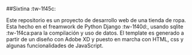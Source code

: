 ##Sixtina :tw-1f45c:

Este repositorio es un proyecto de desarrollo web de una tienda de ropa. Esta hecho en el freamwork de Python Django :tw-1f40d:, usando sqlite :tw-1f4ca:para la compilación y uso de datos. El template es generado a partir de un diseño con Adobe XD y puesto en marcha con HTML, css y algunas funcionalidades de JavaScript.
